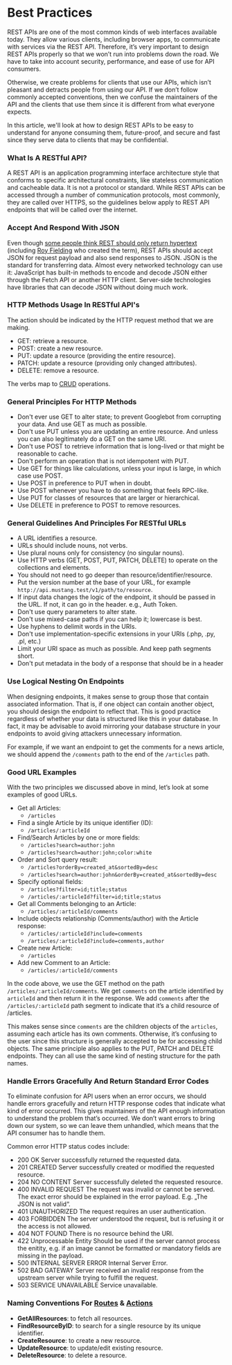 # Best Practices

REST APIs are one of the most common kinds of web interfaces available today. They allow various clients, including browser apps, to communicate with services via the REST API. Therefore, it’s very important to design REST APIs properly so that we won’t run into problems down the road. We have to take into account security, performance, and ease of use for API consumers.

Otherwise, we create problems for clients that use our APIs, which isn’t pleasant and detracts people from using our API. If we don’t follow commonly accepted conventions, then we confuse the maintainers of the API and the clients that use them since it is different from what everyone expects.

In this article, we'll look at how to design REST APIs to be easy to understand for anyone consuming them, future-proof, and secure and fast since they serve data to clients that may be confidential.

### What Is A RESTful API?[​](https://apiato.io/docs/getting-started/best-practices#what-is-a-restful-api) <a href="#what-is-a-restful-api" id="what-is-a-restful-api"></a>

A REST API is an application programming interface architecture style that conforms to specific architectural constraints, like stateless communication and cacheable data. It is not a protocol or standard. While REST APIs can be accessed through a number of communication protocols, most commonly, they are called over HTTPS, so the guidelines below apply to REST API endpoints that will be called over the internet.

### Accept And Respond With JSON[​](https://apiato.io/docs/getting-started/best-practices#accept-and-respond-with-json) <a href="#accept-and-respond-with-json" id="accept-and-respond-with-json"></a>

Even though [some people think REST should only return hypertext](https://htmx.org/essays/how-did-rest-come-to-mean-the-opposite-of-rest/) (including [Roy Fielding](https://roy.gbiv.com/untangled/2008/rest-apis-must-be-hypertext-driven) who created the term), REST APIs should accept JSON for request payload and also send responses to JSON. JSON is the standard for transferring data. Almost every networked technology can use it: JavaScript has built-in methods to encode and decode JSON either through the Fetch API or another HTTP client. Server-side technologies have libraries that can decode JSON without doing much work.

### HTTP Methods Usage In RESTful API's[​](https://apiato.io/docs/getting-started/best-practices#http-methods-usage-in-restful-apis) <a href="#http-methods-usage-in-restful-apis" id="http-methods-usage-in-restful-apis"></a>

The action should be indicated by the HTTP request method that we are making.

* GET: retrieve a resource.
* POST: create a new resource.
* PUT: update a resource (providing the entire resource).
* PATCH: update a resource (providing only changed attributes).
* DELETE: remove a resource.

The verbs map to [CRUD](https://en.wikipedia.org/wiki/Create,\_read,\_update\_and\_delete) operations.

### General Principles For HTTP Methods[​](https://apiato.io/docs/getting-started/best-practices#general-principles-for-http-methods) <a href="#general-principles-for-http-methods" id="general-principles-for-http-methods"></a>

* Don't ever use GET to alter state; to prevent Googlebot from corrupting your data. And use GET as much as possible.
* Don't use PUT unless you are updating an entire resource. And unless you can also legitimately do a GET on the same URI.
* Don't use POST to retrieve information that is long-lived or that might be reasonable to cache.
* Don't perform an operation that is not idempotent with PUT.
* Use GET for things like calculations, unless your input is large, in which case use POST.
* Use POST in preference to PUT when in doubt.
* Use POST whenever you have to do something that feels RPC-like.
* Use PUT for classes of resources that are larger or hierarchical.
* Use DELETE in preference to POST to remove resources.

### General Guidelines And Principles For RESTful URLs[​](https://apiato.io/docs/getting-started/best-practices#general-guidelines-and-principles-for-restful-urls) <a href="#general-guidelines-and-principles-for-restful-urls" id="general-guidelines-and-principles-for-restful-urls"></a>

* A URL identifies a resource.
* URLs should include nouns, not verbs.
* Use plural nouns only for consistency (no singular nouns).
* Use HTTP verbs (GET, POST, PUT, PATCH, DELETE) to operate on the collections and elements.
* You should not need to go deeper than resource/identifier/resource.
* Put the version number at the base of your URL, for example `http://api.mustang.test/v1/path/to/resource`.
* If input data changes the logic of the endpoint, it should be passed in the URL. If not, it can go in the header. e.g., Auth Token.
* Don't use query parameters to alter state.
* Don't use mixed-case paths if you can help it; lowercase is best.
* Use hyphens to delimit words in the URIs.
* Don't use implementation-specific extensions in your URIs (.php, .py, .pl, etc.)
* Limit your URI space as much as possible. And keep path segments short.
* Don't put metadata in the body of a response that should be in a header

### Use Logical Nesting On Endpoints[​](https://apiato.io/docs/getting-started/best-practices#use-logical-nesting-on-endpoints) <a href="#use-logical-nesting-on-endpoints" id="use-logical-nesting-on-endpoints"></a>

When designing endpoints, it makes sense to group those that contain associated information. That is, if one object can contain another object, you should design the endpoint to reflect that. This is good practice regardless of whether your data is structured like this in your database. In fact, it may be advisable to avoid mirroring your database structure in your endpoints to avoid giving attackers unnecessary information.

For example, if we want an endpoint to get the comments for a news article, we should append the `/comments` path to the end of the `/articles` path.

### Good URL Examples[​](https://apiato.io/docs/getting-started/best-practices#good-url-examples) <a href="#good-url-examples" id="good-url-examples"></a>

With the two principles we discussed above in mind, let’s look at some examples of good URLs.

* Get all Articles:
  * `/articles`
* Find a single Article by its unique identifier (ID):
  * `/articles/:articleId`
* Find/Search Articles by one or more fields:
  * `/articles?search=author:john`
  * `/articles?search=author:john;color:white`
* Order and Sort query result:
  * `/articles?orderBy=created_at&sortedBy=desc`
  * `/articles?search=author:john&orderBy=created_at&sortedBy=desc`
* Specify optional fields:
  * `/articles?filter=id;title;status`
  * `/articles/:articleId?filter=id;title;status`
* Get all Comments belonging to an Article:
  * `/articles/:articleId/comments`
* Include objects relationship (Comments/author) with the Article response:
  * `/articles/:articleId?include=comments`
  * `/articles/:articleId?include=comments,author`
* Create new Article:
  * `/articles`
* Add new Comment to an Article:
  * `/articles/:articleId/comments`

In the code above, we use the GET method on the path `/articles/:articleId/comments`. We get `comments` on the article identified by `articleId` and then return it in the response. We add `comments` after the `/articles/:articleId` path segment to indicate that it’s a child resource of /articles.

This makes sense since `comments` are the children objects of the `articles`, assuming each article has its own comments. Otherwise, it’s confusing to the user since this structure is generally accepted to be for accessing child objects. The same principle also applies to the PUT, PATCH and DELETE endpoints. They can all use the same kind of nesting structure for the path names.

### Handle Errors Gracefully And Return Standard Error Codes[​](https://apiato.io/docs/getting-started/best-practices#handle-errors-gracefully-and-return-standard-error-codes) <a href="#handle-errors-gracefully-and-return-standard-error-codes" id="handle-errors-gracefully-and-return-standard-error-codes"></a>

To eliminate confusion for API users when an error occurs, we should handle errors gracefully and return HTTP response codes that indicate what kind of error occurred. This gives maintainers of the API enough information to understand the problem that’s occurred. We don’t want errors to bring down our system, so we can leave them unhandled, which means that the API consumer has to handle them.

Common error HTTP status codes include:

* 200 OK Server successfully returned the requested data.
* 201 CREATED Server successfully created or modified the requested resource.
* 204 NO CONTENT Server successfully deleted the requested resource.
* 400 INVALID REQUEST The request was invalid or cannot be served. The exact error should be explained in the error payload. E.g. „The JSON is not valid“.
* 401 UNAUTHORIZED The request requires an user authentication.
* 403 FORBIDDEN The server understood the request, but is refusing it or the access is not allowed.
* 404 NOT FOUND There is no resource behind the URI.
* 422 Unprocessable Entity Should be used if the server cannot process the enitity, e.g. if an image cannot be formatted or mandatory fields are missing in the payload.
* 500 INTERNAL SERVER ERROR Internal Server Error.
* 502 BAD GATEWAY Server received an invalid response from the upstream server while trying to fulfill the request.
* 503 SERVICE UNAVAILABLE Service unavailable.

### Naming Conventions For [Routes](https://apiato.io/docs/components/main-components/routes) & [Actions](https://apiato.io/docs/components/main-components/actions)[​](https://apiato.io/docs/getting-started/best-practices#naming-conventions-for-routes-and-actions) <a href="#naming-conventions-for-routes-and-actions" id="naming-conventions-for-routes-and-actions"></a>

* **GetAllResources**: to fetch all resources.
* **FindResourceByID**: to search for a single resource by its unique identifier.
* **CreateResource**: to create a new resource.
* **UpdateResource**: to update/edit existing resource.
* **DeleteResource**: to delete a resource.
